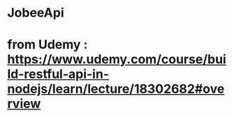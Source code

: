# JobeeApi

# from Udemy : https://www.udemy.com/course/build-restful-api-in-nodejs/learn/lecture/18302682#overview
